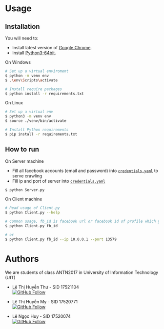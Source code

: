 # Usage
## Installation
You will need to:
- Install latest version of [Google Chrome](https://www.google.com/chrome/).
- Install [Python3-64bit](https://www.python.org/downloads/).  

On Windows
```bash
# Set up a virtual enviroment
$ python -m venv env
$ .\env\Scripts\activate

# Install require packages
$ python install -r requirements.txt
```

On Linux
```bash
# Set up a virtual env
$ python3 -m venv env
$ source ./venv/bin/activate

# Install Python requirements
$ pip install -r requirements.txt
```

## How to run  
On Server machine
- Fill all facebook accounts (email and password) into [`credentials.yaml`](credentials.yaml) to serve crawling
- Fill ip and port of server into [`credentials.yaml`](credentials.yaml)
```bash
$ python Server.py
```

On Client machine
```bash
# Read usage of Client.py
$ python Client.py --help

# Common usage, fb_id is facebook url or facebook id of profile which you want to detect
$ python Client.py fb_id

# or
$ python Client.py fb_id --ip 10.0.0.1 --port 13579
```

# Authors
We are students of class ANTN2017 in University of Information Technology (UIT)
- Lê Thị Huyền Thư - SID 17521104  
[![GitHub Follow](https://img.shields.io/badge/Follow-Thu%20Le%20Thi%20Huyen-blue)](https://github.com/HuyenThu123456789)

- Lê Thị Huyền My - SID 17520771  
[![GitHub Follow](https://img.shields.io/badge/Follow-My%20Le%20Thi%20Huyen-blue)](https://github.com/Huy3nMy)


- Lê Ngọc Huy - SID 17520074  
[![GitHub Follow](https://img.shields.io/badge/Follow-Huy%20Le%20Ngoc-blue)](https://github.com/huykingsofm)